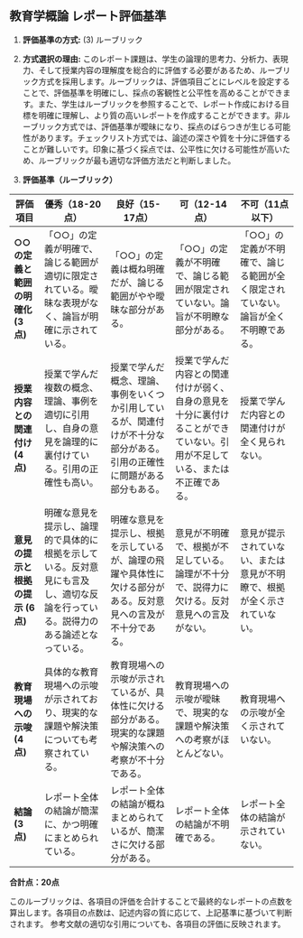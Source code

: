 ## 教育学概論 レポート評価基準

1. **評価基準の方式:** (3) ルーブリック

2. **方式選択の理由:** このレポート課題は、学生の論理的思考力、分析力、表現力、そして授業内容の理解度を総合的に評価する必要があるため、ルーブリック方式を採用します。ルーブリックは、評価項目ごとにレベルを設定することで、評価基準を明確にし、採点の客観性と公平性を高めることができます。また、学生はルーブリックを参照することで、レポート作成における目標を明確に理解し、より質の高いレポートを作成することができます。非ルーブリック方式では、評価基準が曖昧になり、採点のばらつきが生じる可能性があります。チェックリスト方式では、論述の深さや質を十分に評価することが難しいです。印象に基づく採点では、公平性に欠ける可能性が高いため、ルーブリックが最も適切な評価方法だと判断しました。


3. **評価基準（ルーブリック）**

| 評価項目 | 優秀（18-20点） | 良好（15-17点） | 可（12-14点） | 不可（11点以下） |
|---|---|---|---|---|
| **○○の定義と範囲の明確化 (3点)** | 「○○」の定義が明確で、論じる範囲が適切に限定されている。曖昧な表現がなく、論旨が明確に示されている。 | 「○○」の定義は概ね明確だが、論じる範囲がやや曖昧な部分がある。 | 「○○」の定義が不明確で、論じる範囲が限定されていない。論旨が不明瞭な部分がある。 | 「○○」の定義が不明確で、論じる範囲が全く限定されていない。論旨が全く不明瞭である。 |
| **授業内容との関連付け (4点)** | 授業で学んだ複数の概念、理論、事例を適切に引用し、自身の意見を論理的に裏付けている。引用の正確性も高い。 | 授業で学んだ概念、理論、事例をいくつか引用しているが、関連付けが不十分な部分がある。引用の正確性に問題がある部分もある。 | 授業で学んだ内容との関連付けが弱く、自身の意見を十分に裏付けることができていない。引用が不足している、または不正確である。 | 授業で学んだ内容との関連付けが全く見られない。 |
| **意見の提示と根拠の提示 (6点)** | 明確な意見を提示し、論理的で具体的に根拠を示している。反対意見にも言及し、適切な反論を行っている。説得力のある論述となっている。 | 明確な意見を提示し、根拠を示しているが、論理の飛躍や具体性に欠ける部分がある。反対意見への言及が不十分である。 | 意見が不明確で、根拠が不足している。論理が不十分で、説得力に欠ける。反対意見への言及がない。 | 意見が提示されていない、または意見が不明瞭で、根拠が全く示されていない。 |
| **教育現場への示唆 (4点)** | 具体的な教育現場への示唆が示されており、現実的な課題や解決策についても考察されている。 | 教育現場への示唆が示されているが、具体性に欠ける部分がある。現実的な課題や解決策への考察が不十分である。 | 教育現場への示唆が曖昧で、現実的な課題や解決策への考察がほとんどない。 | 教育現場への示唆が全く示されていない。 |
| **結論 (3点)** | レポート全体の結論が簡潔に、かつ明確にまとめられている。 | レポート全体の結論が概ねまとめられているが、簡潔さに欠ける部分がある。 | レポート全体の結論が不明確である。 | レポート全体の結論が示されていない。 |


**合計点：20点**

このルーブリックは、各項目の評価を合計することで最終的なレポートの点数を算出します。各項目の点数は、記述内容の質に応じて、上記基準に基づいて判断されます。  参考文献の適切な引用についても、各項目の評価に反映されます。
